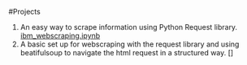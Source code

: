 #Projects 



1. An easy way to scrape information using Python Request library. [ibm_webscraping.ipynb](https://github.com/andmedina/webscraping_projects/blob/main/ibm_webscraping.ipynb)
2. A basic set up for webscraping with the request library and using beatifulsoup to navigate the html request in a structured way. []

